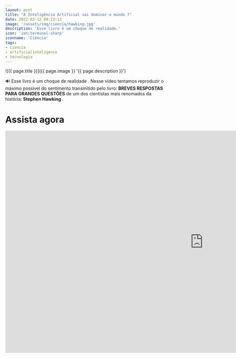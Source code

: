 ```yaml
---
layout: post
title: "A Inteligência Artificial vai dominar o mundo ?"
date: 2022-03-12 09:23:12
image: '/assets/img/ciencia/hawking.jpg'
description: 'Esse livro é um choque de realidade.'
icon: 'ion:terminal-sharp'
iconname: 'Ciência'
tags:
- ciencia
- artificialinteligence
- tecnologia
---
```


![{{ page.title }}]({{ page.image }} '{{ page.description }}')

🔊 Esse livro é um choque de realidade . Nesse vídeo tentamos reproduzir o máximo possível do sentimento transmitido pelo livro: **BREVES RESPOSTAS PARA GRANDES QUESTÕES** de um dos cientistas mais renomados da história: **Stephen Hawking** .

# Assista agora

<iframe width="1253" height="705" src="https://www.youtube.com/embed/QHWJqMzAP1I" title="YouTube video player" frameborder="0" allow="accelerometer; autoplay; clipboard-write; encrypted-media; gyroscope; picture-in-picture" allowfullscreen></iframe>


